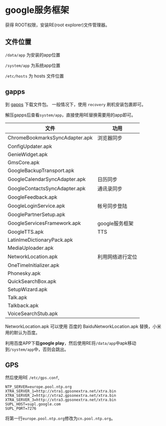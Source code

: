 # google服务框架

获得 ROOT权限，安装RE(root explorer)文件管理器。

## 文件位置

`/data/app` 为安装的app位置

`/system/app` 为系统app位置

`/etc/hosts` 为 hosts 文件位置

## gapps

到 [gapps](//goo.im/gapps) 下载文件包。 一般情况下，使用 `recovery` 刷机安装包裹即可。

解压gapps后查看`system/app`，直接使用RE替换需要用的app即可。

文件	 							| 功用
--------------------------------|----------------
ChromeBookmarksSyncAdapter.apk 	| 浏览器同步
ConfigUpdater.apk 				| 
GenieWidget.apk 				|
GmsCore.apk 					|
GoogleBackupTransport.apk 		|
GoogleCalendarSyncAdapter.apk 	| 日历同步
GoogleContactsSyncAdapter.apk 	| 通讯录同步
GoogleFeedback.apk 				|
GoogleLoginService.apk 			| 帐号同步登陆
GooglePartnerSetup.apk 			|
GoogleServicesFramework.apk 	| google服务框架
GoogleTTS.apk 					| TTS
LatinImeDictionaryPack.apk 		|
MediaUploader.apk 				|
NetworkLocation.apk 			| 利用网络进行定位
OneTimeInitializer.apk 			| 
Phonesky.apk 					|
QuickSearchBox.apk 				|
SetupWizard.apk 				|
Talk.apk 						|
Talkback.apk 					|
VoiceSearchStub.apk 			|


NetworkLocation.apk 可以使用 百度的 BaiduNetworkLocation.apk 替换，小米用的默认为百度。

利用百度APP下载**google play**，然后使用RE将`/data/app`中apk移动到`/system/app`中，否则会跳出。


## GPS

然后使用RE `/etc/gps.conf`,

	NTP_SERVER=europe.pool.ntp.org
	XTRA_SERVER_1=http://xtra1.gpsonextra.net/xtra.bin
	XTRA_SERVER_2=http://xtra2.gpsonextra.net/xtra.bin
	XTRA_SERVER_3=http://xtra3.gpsonextra.net/xtra.bin
	SUPL_HOST=supl.google.com
	SUPL_PORT=7276

将第一行`europe.pool.ntp.org`修改为`cn.pool.ntp.org`。
